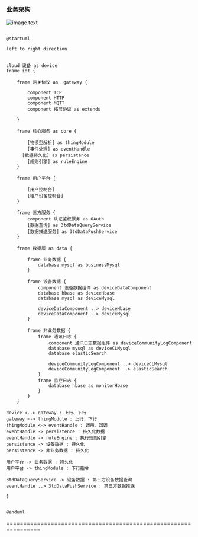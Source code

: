 ### 业务架构

![image text](https://www.plantuml.com/plantuml/png/XPJFJjj04CRFsQVO5oYNtYg4g6Wb3g22o0rnCFQIM79iQgzfeoeIAL082NyG1LGeeRH1eH8A82eAfIqFqwnZtgApNfbCm8X38dlcjz_EVBkUNezhBlTp5h7O1AVSeQwPoN9gc2xJkUdOX13TSdo3Xes_eZPFDOyQRChK6IKJhfPZr7GuVKT8Ihsr_go9kJEnj18s6fAb6OspDre-GbAwavjqR6PpckuRwdZlJwSx0uF3wNH782YlYzEDjZ9xovbjU21RkDqz-78XhcU2pqjYSLyokkCojVDeg_GzEDmNrN9O_nPKLyTaccTDEpFe6Bx59DByLMvUdOlQR6lrGvHdKx1nlsOR5dIRedGqs3W9bXf1fTYyd1ELpGYQPAvdUb2B7ec4zLcny4dytWZMbwEy2-elxOnfCrnfw-DXiF1JN9w9bPEumYWKBDV5mZb4nw9OVGzYodgKGKBDYrAmUQbQ1Y7iMDYeXSV5czAFO1TvykgvpxF0nSti7OJ7NwDAdtBZXSQrOP-v-H7coaD6tFBXpNHHoM1woFUoCOpAKel4wNk96i2f9kEQjq558L7DAKcCQnwZkRptsf9hndqFBFEyGHa0fD1Uhkp0or7FADUwceNpRDzOMMvVJ7RicfN_RR1VlYQNfO2ug9Jy9OZJhguUhFKubj3cpMxrdb5nQdexR1m7MmVYUal5aGKucMm4593pRPFd1vmCDkJXXli6uW8HmopDuwO-mZHNpnALIzR7pMArnrTqRY9N5Desj7RMuAF0DYGSQSu1NSTLvw3MmqyQhRQctNARU4mzWykv6EvN_aqNcnTbU21nflj93nuO2IJE0et71z3XoGnyuK2BdIey4vm568qHW6z7Z3h0Ep2QAP8jrM5tF7S85WCSVnHO_0w7RjnzbE299U67o4ummJJfLL2PRrxL24aOEGa5juwEr9Z3SJMui3FolYIC9Io0PnaX1TBBRCFFMVy1)

```plantuml

@startuml

left to right direction


cloud 设备 as device 
frame iot {

	frame 网关协议 as  gateway {

		component TCP
		component HTTP
		component MQTT
		component 拓展协议 as extends

	}

	frame 核心服务 as core {

		[物模型解析] as thingModule
		[事件处理] as eventHandle 
	  [数据持久化] as persistence
		[规则引擎] as ruleEngine
	}

	frame 用户平台 {

		[用户控制台]
		[租户设备控制台]
	}

	frame 三方服务 {
		component 认证鉴权服务 as OAuth
		[数据查询] as 3tdDataQueryService
		[数据推送服务] as 3tdDataPushService
	}

	frame 数据层 as data {

		frame 业务数据 {
			database mysql as businessMysql
		}

		frame 设备数据 {
			component 设备数据组件 as deviceDataComponent
			database hbase as deviceHbase
			database mysql as deviceMysql
			
			deviceDataComponent ..> deviceHbase
			deviceDataComponent ..> deviceMysql
		}

		frame 非业务数据 {
			frame 通讯日志 {
				component 通讯日志数据组件 as deviceCommunityLogComponent
				database mysql as deviceCLMysql
				database elasticSearch

				deviceCommunityLogComponent ..> deviceCLMysql
				deviceCommunityLogComponent ..> elasticSearch
			}
			frame 监控日志 {
				database hbase as monitorHbase
			}
		}
	}

device <..> gateway : 上行、下行
gateway <-> thingModule : 上行、下行
thingModule <-> eventHandle : 调用、回调
eventHandle -> persistence : 持久化数据
eventHandle -> ruleEngine : 执行规则引擎
persistence -> 设备数据 : 持久化
persistence -> 非业务数据 : 持久化

用户平台 -> 业务数据 : 持久化
用户平台 -> thingModule : 下行指令

3tdDataQueryService -> 设备数据 : 第三方设备数据查询
eventHandle ..> 3tdDataPushService : 第三方数据推送

}


@enduml

```
================================================================
